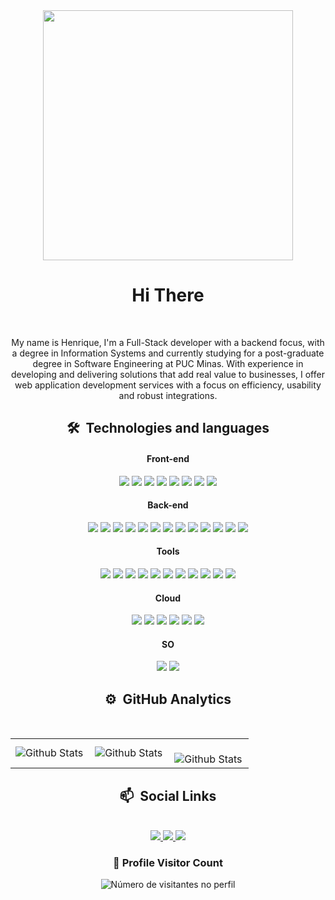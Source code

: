 <div>
 <div align="center">
  <div style="font-size: 0;">
   <img src="https://i.giphy.com/media/v1.Y2lkPTc5MGI3NjExbW51dXZqaWsyeTFlejh1Z2Y2amZhaGZwMHFxbGM4cmp3aXJ2aHRzeiZlcD12MV9pbnRlcm5hbF9naWZfYnlfaWQmY3Q9Zw/7srpeY4TZMrO8/giphy.gif" 
   alt="ilustração de um computador" min-width="400px" max-width="400px" width="400px"/>
  </div>
 </div>

 <div align="center">
  <h1>Hi There</h1>
 </div>

 <div align="center">
  <br>
  <p>
   My name is Henrique, I'm a Full-Stack developer with a backend focus, with a degree in Information Systems and currently studying for a post-graduate degree in Software Engineering at PUC Minas. With experience in developing and delivering solutions that add real value to businesses, I offer web application development services with a focus on efficiency, usability and robust integrations.
  </p>
 </div>

 <div>
  <h2 align="center">🛠 &nbsp;Technologies and languages</h2>
 </div>

 <h4 align="center">Front-end</h4>
  <div align="center">
       <a title="HTML5">
     <img src="https://img.shields.io/badge/HTML5-E34F26?style=for-the-badge&logo=html5&logoColor=white"/>
    </a>
    <a title="Css3">
     <img src="https://img.shields.io/badge/CSS3-1572B6?style=for-the-badge&logo=css3&logoColor=white"/>
    </a>
       <a title="Javascript">
     <img src="https://img.shields.io/badge/JavaScript-F7DF1E?style=for-the-badge&logo=javascript&logoColor=black"/>
    </a>
    <a title="Typescript">
     <img src="https://img.shields.io/badge/TypeScript-007ACC?style=for-the-badge&logo=typescript&logoColor=white"/>
    </a>
       <a title="VueJs">
     <img src="https://img.shields.io/badge/Vue.js-35495E?style=for-the-badge&logo=vue.js&logoColor=4FC08D"/>
    </a>
    <a title="AngularJs">
     <img src="https://img.shields.io/badge/AngularJS-E23237?style=for-the-badge&logo=angularjs&logoColor=whit"/>
    </a>
       <a title="Bootstrap">
     <img src="https://img.shields.io/badge/Bootstrap-563D7C?style=for-the-badge&logo=bootstrap&logoColor=white"/>
    </a>
     <a title="Tailwind">
     <img src="https://img.shields.io/badge/Tailwind_CSS-38B2AC?style=for-the-badge&logo=tailwind-css&logoColor=white"/>
    </a>
  </div>

<h4 align="center">Back-end</h4>
 <div align="center">
      <a title="Mysql">
     <img src="https://img.shields.io/badge/MySQL-00000F?style=for-the-badge&logo=mysql&logoColor=white"/>
    </a>
    <a title="Postegresql">
     <img src="https://img.shields.io/badge/PostgreSQL-316192?style=for-the-badge&logo=postgresql&logoColor=white"/>
    </a>
    <a title="Oracle">
     <img src="https://img.shields.io/badge/Oracle-E6522C?style=for-the-badge&logo=oracle&logoColor=white"/>
    </a>
     <a title="Apache">
     <img src="https://img.shields.io/badge/Apache-CA2136?style=for-the-badge&logo=apache&logoColor=white"/>
    </a>
    <a title="Liquibase">
     <img src="https://img.shields.io/badge/Liquibase-D33833?style=for-the-badge&logo=liquibase&logoColor=white"/>
    </a>
     <a title="ActiveMQ">
     <img src="https://img.shields.io/badge/ActiveMQ-EA2046?style=for-the-badge&logo=activemq&logoColor=white"/>
    </a>
     <a title="Thymeleaf">
     <img src="https://img.shields.io/badge/Thymeleaf-217346?style=for-the-badge&logo=thymeleaf&logoColor=white"/>
    </a>
     <a title="Hibernate">
      <img src="https://img.shields.io/badge/Hibernate-beb17d?style=for-the-badge&logo=hibernate&logoColor=white"/>
    </a>
    <a title="Spring">
      <img src="https://img.shields.io/badge/Spring_Boot-%236DB33F.svg?style=for-the-badge&logo=spring-boot&logoColor=white"/>
    </a>
    <a title="Java">
      <img src="https://img.shields.io/badge/java-%23ED8B00.svg?style=for-the-badge&logo=openjdk&logoColor=white"/>
    </a>
     <a title="Groovy">
     <img src="https://img.shields.io/badge/Groovy-666666?style=for-the-badge&logo=groovy&logoColor=white"/>
    </a>
    <a title="NodeJs">
     <img src="https://img.shields.io/badge/Node.js-43853D?style=for-the-badge&logo=node.js&logoColor=white"/>
    </a>
    <a title="Prisma">
     <img src="https://img.shields.io/badge/Prisma-090A15?style=for-the-badge&logo=prisma&logoColor=white"/>
    </a>
 </div>

 <h4 align="center">Tools</h4>
 <div align="center">
        <a title="Git">
     <img src="https://img.shields.io/badge/Git-E34F26?style=for-the-badge&logo=git&logoColor=white"/>
    </a>
    <a title="GitHub">
   <img src="https://img.shields.io/badge/GitHub-100000?style=for-the-badge&logo=github&logoColor=white"/>
  </a>
   <a title="GitLab">
   <img src="https://img.shields.io/badge/GitLab-330F63?style=for-the-badge&logo=gitlab&logoColor=white"/>
  </a>
    <a title="Jhipster">
     <img src="https://img.shields.io/badge/JHIPSTER-FFFFFF?style=for-the-badge&logo=jhipster&logoColor=blue"/>
    </a>
      <a title="Intellij">
   <img src="https://img.shields.io/badge/Intellij-FE3F44?style=for-the-badge&logo=intellij-idea&logoColor=black"/>
  </a>
   <a title="DataGrip">
   <img src="https://img.shields.io/badge/Datagrip-7E42FF?style=for-the-badge&logo=datagrip&logoColor=white"/>
  </a>
  <a title="Vscode">
   <img src="https://img.shields.io/badge/Vscode-017AD7?style=for-the-badge&logo=vscode&logoColor=white"/>
  </a>
  <a title="Vim">
   <img src="https://img.shields.io/badge/Neovim-009639?style=for-the-badge&logo=vim&logoColor=white"/>
  </a>
  <a title="Postman">
   <img src="https://img.shields.io/badge/Postman-E34F26?style=for-the-badge&logo=postman&logoColor=black"/>
  </a>
  <a title="Bash">
     <img src="https://img.shields.io/badge/Shell_Script-121011?style=for-the-badge&logo=gnu-bash&logoColor=white"/>
    </a>
    <a title="ZSH">
     <img src="https://img.shields.io/badge/ZSH-C5D928?style=for-the-badge&logo=zsh&logoColor=white"/>
    </a>
 </div>

 <h4 align="center">Cloud</h4>
 <div align="center">
      <a title="Docker">
     <img src="https://img.shields.io/badge/Docker-000000?style=for-the-badge&logo=docker&logoColor=white"/>
    </a>
      <a title="Kubernetes">
     <img src="https://img.shields.io/badge/Kubernetes-326DE6?style=for-the-badge&logo=kubernetes&logoColor=white"/>
    </a>
       <a title="Vercel">
     <img src="https://img.shields.io/badge/Vercel-000000?style=for-the-badge&logo=vercel&logoColor=white"/>
    </a>
         <a title="Heroku">
     <img src="https://img.shields.io/badge/Heroku-430098?style=for-the-badge&logo=heroku&logoColor=white"/>
    </a>
     <a title="Azure">
     <img src="https://img.shields.io/badge/Microsoft_Azure-0089D6?style=for-the-badge&logo=azure&logoColor=white"/>
    </a>
    <a title="DigitalOcean">
     <img src="https://img.shields.io/badge/Digital Ocean-0080FF?style=for-the-badge&logo=digitalocean&logoColor=white"/>
    </a>
 </div>

 <h4 align="center">SO</h4>
 <div align="center">
      <a title="Linux">
     <img src="https://img.shields.io/badge/Linux-E34F26?style=for-the-badge&logo=linux&logoColor=black"/>
    </a>
    <a title="Windows">
     <img src="https://img.shields.io/badge/Windows-017AD7?style=for-the-badge&logo=windows&logoColor=white"/>
    </a>
 </div>

 <h2 align="center">⚙️ &nbsp;GitHub Analytics</h2>
 <br>
 <div align="center">
  <table>
  <tr>
    <td>
      <img
        align="left"
        src="https://github-readme-stats.vercel.app/api?username=HenriqueGSena&theme=dracula&show_icons=true" alt="Github Stats"
      />
    </td>
    <td>
      <img
        align="left"
        src="https://github-readme-stats.vercel.app/api/top-langs/?username=HenriqueGSena&theme=dracula&hide_border=false&include_all_commits=true&count_private=true&layout=compact"
        alt="Github Stats"
      />
    </td>
    <td>
      <br />
      <img
        align="left"
        src="https://github-readme-streak-stats.herokuapp.com/?user=HenriqueGSena&theme=dracula&hide_border=false"
        alt="Github Stats"
      />
    </td>
  </tr>
</table>
 </div>
 <h2 align="center">📫 &nbsp;Social Links</h2>
 <br>
 <div align="center">
  <a title="Linkdin" href="https://www.linkedin.com/in/carloshenrique26" target="_blank">
   <img src="https://img.shields.io/badge/-LinkedIn-%230077B5?style=for-the-badge&logo=linkedin&logoColor=white">
  </a>
  <a title="Instagram" href="https://www.instagram.com/Henrique.sena23" target="_blank">
   <img src="https://img.shields.io/badge/-Instagram-%23333?style=for-the-badge&logo=instagram&logoColor=red">
  </a>
  <a title="Gmail" href="mailto:carloshenrique3250@gmail.com">
   <img src="https://img.shields.io/badge/Gmail-D14836?style=for-the-badge&logo=gmail&logoColor=white">
  </a>
 </div>

 <div align="center">
  <h3><b>📍 Profile Visitor Count</b></h3>
</div>

<p align="center">
  <img
    src="https://profile-counter.glitch.me/HenriqueGSena/count.svg"
    alt="Número de visitantes no perfil"
  />
</p>
</div>
